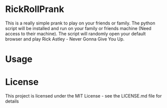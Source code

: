 # RickRollPrank

This is a really simple prank to play on your friends or family. The python script will be installed and run on your family or friends machine (Need access to their machine). The script will randomly open your default browser and play Rick Astley - Never Gonna Give You Up.

# Usage

# License

This project is licensed under the MIT License - see the LICENSE.md file for details
